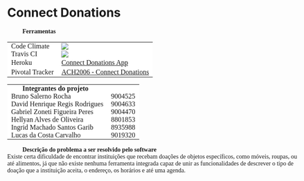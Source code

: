 # Connect Donations
<div style="font-family:Tahoma;font-size:14px;white-space:nowrap">
  <b style="margin-left:35px;margin-bottom:3px">Ferramentas</b>
  
  <table>
    <tr style="border:none"><td style="border:none;background-color:white;padding:0px 9px">Code Climate   </td><td style="border:none;background-color:white;padding:0px 9px"><a href="https://codeclimate.com/github/carvalho23lucas/ProjetoESI"><img src="https://codeclimate.com/github/carvalho23lucas/ProjetoESI/badges/gpa.svg"/></a></td></tr>
    <tr style="border:none"><td style="border:none;background-color:white;padding:0px 9px">Travis CI      </td><td style="border:none;background-color:white;padding:0px 9px"><a href="https://travis-ci.org/carvalho23lucas/ProjetoESI"><img src="https://travis-ci.org/carvalho23lucas/ProjetoESI.svg?branch=master"/></a>               </td></tr>
    <tr style="border:none"><td style="border:none;background-color:white;padding:2px 9px">Heroku         </td><td style="border:none;background-color:white;padding:0px 9px"><a href="https://connectdonations.herokuapp.com/">Connect Donations App</a>                                                                                  </td></tr>
    <tr style="border:none"><td style="border:none;background-color:white;padding:2px 9px">Pivotal Tracker</td><td style="border:none;background-color:white;padding:0px 9px"><a href="https://www.pivotaltracker.com/n/projects/1862745">ACH2006 - Connect Donations</a>                                                                  </td></tr>
  </table>
  
  <table>
    <tr style="border:none"><th style="border:none;background-color:white;padding:0px 35px;text-align:left" colspan="2">Integrantes do projeto</th></tr>
    <tr style="border:none"><td style="border:none;background-color:white;padding:0px 9px">Bruno Salerno Rocha               </td><td style="border:none;background-color:white;padding:0px 9px">9004525</td></tr>
    <tr style="border:none"><td style="border:none;background-color:white;padding:0px 9px">David Henrique Regis Rodrigues    </td><td style="border:none;background-color:white;padding:0px 9px">9004633</td></tr>
    <tr style="border:none"><td style="border:none;background-color:white;padding:0px 9px">Gabriel Zoneti Figueira Peres     </td><td style="border:none;background-color:white;padding:0px 9px">9004470</td></tr>
    <tr style="border:none"><td style="border:none;background-color:white;padding:0px 9px">Hellyan Alves de Oliveira         </td><td style="border:none;background-color:white;padding:0px 9px">8801853</td></tr>
    <tr style="border:none"><td style="border:none;background-color:white;padding:0px 9px">Ingrid Machado Santos Garib       </td><td style="border:none;background-color:white;padding:0px 9px">8935988</td></tr>
    <tr style="border:none"><td style="border:none;background-color:white;padding:0px 9px">Lucas da Costa Carvalho           </td><td style="border:none;background-color:white;padding:0px 9px">9019320</td></tr>
  </table>
  
  <b style="margin-left:35px;margin-bottom:3px">Descrição do problema a ser resolvido pelo software</b>  
  Existe certa dificuldade de encontrar instituições que recebam doações de objetos específicos, como móveis, roupas, ou  
  até alimentos, já que não existe nenhuma ferramenta integrada capaz de unir as funcionalidades de descrever o tipo de  
  doação que a instituição aceita, o endereço, os horários e até uma agenda.
</div>
